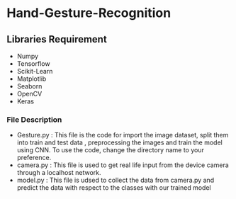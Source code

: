 # Hand-Gesture-Recognition


## **Libraries Requirement**

- Numpy
- Tensorflow
- Scikit-Learn
- Matplotlib
- Seaborn
- OpenCV
- Keras

### File Description

- Gesture.py : This file is the code for import the image dataset, split them into train and test data , preprocessing the images and train the model using CNN. To use the code, change the directory name to your preference.
- camera.py : This file is used to get real life input from the device camera through a localhost network.
- model.py : This file is udsed to collect the data from camera.py and predict the data with respect to the classes with our trained model
